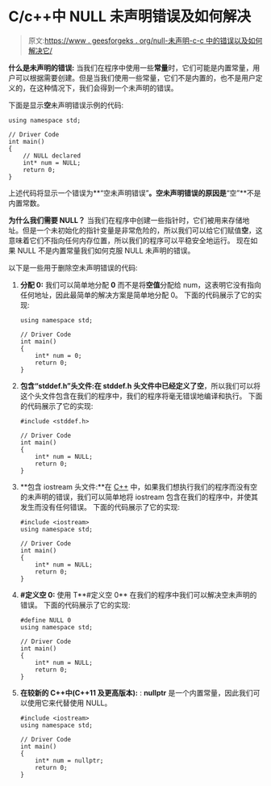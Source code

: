 # C/c++中 NULL 未声明错误及如何解决

> 原文:[https://www . geesforgeks . org/null-未声明-c-c 中的错误以及如何解决它/](https://www.geeksforgeeks.org/null-undeclared-error-in-c-c-and-how-to-resolve-it/)

**什么是未声明的错误:**
当我们在程序中使用一些**常量**时，它们可能是内置常量，用户可以根据需要创建。但是当我们使用一些常量，它们不是内置的，也不是用户定义的，在这种情况下，我们会得到一个未声明的错误。

下面是显示**空**未声明错误示例的代码:

```
using namespace std;

// Driver Code
int main()
{
    // NULL declared
    int* num = NULL;
    return 0;
}
```

上述代码将显示一个错误为**“空未声明错误”**。空未声明错误的原因是**“空”**不是内置常数。

**为什么我们需要 NULL？**
当我们在程序中创建一些指针时，它们被用来存储地址。但是一个未初始化的指针变量是非常危险的，所以我们可以给它们赋值**空**，这意味着它们不指向任何内存位置，所以我们的程序可以平稳安全地运行。
现在如果 NULL 不是内置常量我们如何克服 NULL 未声明的错误。

以下是一些用于删除空未声明错误的代码:

1.  **分配 0:** 我们可以简单地分配 **0** 而不是将**空值**分配给 num，这表明它没有指向任何地址，因此最简单的解决方案是简单地分配 0。
    下面的代码展示了它的实现:

    ```
    using namespace std;

    // Driver Code
    int main()
    {
        int* num = 0;
        return 0;
    }
    ```

2.  **包含“stddef.h”头文件:**在 **stddef.h** 头文件**中已经定义了空**，所以我们可以将这个头文件包含在我们的程序中，我们的程序将毫无错误地编译和执行。
    下面的代码展示了它的实现:

    ```
    #include <stddef.h>

    // Driver Code
    int main()
    {
        int* num = NULL;
        return 0;
    }
    ```

3.  **包含 iostream 头文件:**在 [C++](https://www.geeksforgeeks.org/c-plus-plus/) 中，如果我们想执行我们的程序而没有空的未声明的错误，我们可以简单地将 iostream 包含在我们的程序中，并使其发生而没有任何错误。
    下面的代码展示了它的实现:

    ```
    #include <iostream>
    using namespace std;

    // Driver Code
    int main()
    {
        int* num = NULL;
        return 0;
    }
    ```

4.  **#定义空 0:** 使用 T**#定义空 0** 在我们的程序中我们可以解决空未声明的错误。
    下面的代码展示了它的实现:

    ```
    #define NULL 0
    using namespace std;

    // Driver Code
    int main()
    {
        int* num = NULL;
        return 0;
    }
    ```

5.  **在较新的 C++中(C++11 及更高版本):** : **nullptr** 是一个内置常量，因此我们可以使用它来代替使用 NULL。

    ```
    #include <iostream>
    using namespace std;

    // Driver Code
    int main()
    {
        int* num = nullptr;
        return 0;
    }
    ```